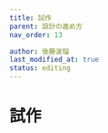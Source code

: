```yaml
---
title: 試作
parent: 設計の進め方
nav_order: 13

author: 後藤波瑠
last_modified_at: true
status: editing
---
```


# **試作**